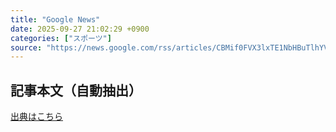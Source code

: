 ```yaml
---
title: "Google News"
date: 2025-09-27 21:02:29 +0900
categories: ["スポーツ"]
source: "https://news.google.com/rss/articles/CBMif0FVX3lxTE1NbHBuTlhYVm5fenZKLUFSeXFqSnRGNmRwRm1XWFIyOWE2UFRNaVZja0t1SHAyWmxWVWNVRGdCbzFVX25CRG5sVloyVnhqMThUb0kwU1NRMkZSWWJpc2VfaVZaX1g2c3BsOFlVa04wX0lzLVluOVBfaUpEMmlSaXc?oc=5"
---
```


## 記事本文（自動抽出）
<body class="y0K44d EA71Tc" id="readabilityBody"></body>

[出典はこちら](https://news.google.com/rss/articles/CBMif0FVX3lxTE1NbHBuTlhYVm5fenZKLUFSeXFqSnRGNmRwRm1XWFIyOWE2UFRNaVZja0t1SHAyWmxWVWNVRGdCbzFVX25CRG5sVloyVnhqMThUb0kwU1NRMkZSWWJpc2VfaVZaX1g2c3BsOFlVa04wX0lzLVluOVBfaUpEMmlSaXc?oc=5)
